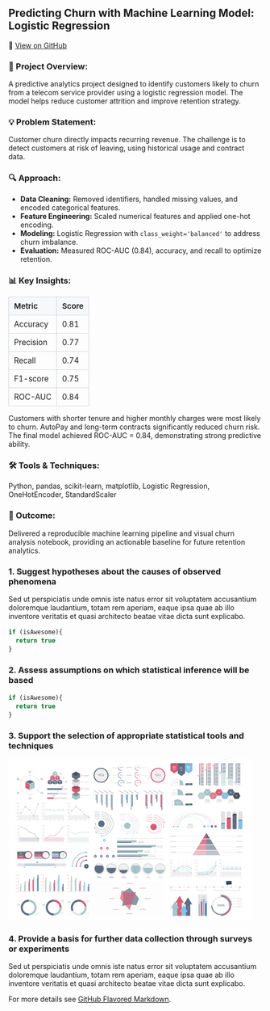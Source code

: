 ## Predicting Churn with Machine Learning Model: Logistic Regression 
📓 [View on GitHub](https://github.com/cdsouza2701/cdsouza2701/blob/main/Predicting_Churn_with_Machine_Learning_Model_Logistic_Regression.ipynb)


### 🧩 Project Overview: 
A predictive analytics project designed to identify customers likely to churn from a telecom service provider using a logistic regression model. The model helps reduce customer attrition and improve retention strategy.

### 💡 Problem Statement: 
Customer churn directly impacts recurring revenue. The challenge is to detect customers at risk of leaving, using historical usage and contract data.

### 🔍 Approach: 
- **Data Cleaning:** Removed identifiers, handled missing values, and encoded categorical features.  
- **Feature Engineering:** Scaled numerical features and applied one-hot encoding.  
- **Modeling:** Logistic Regression with `class_weight='balanced'` to address churn imbalance.  
- **Evaluation:** Measured ROC-AUC (0.84), accuracy, and recall to optimize retention.  

### 📊 Key Insights:

<!-- <table style="width:55%; text-align:left; border-collapse:collapse;">
  <tr><th>Metric</th><th>Score</th></tr>
  <tr><td>Accuracy</td><td>0.81</td></tr>
  <tr><td>Precision</td><td>0.77</td></tr>
  <tr><td>Recall</td><td>0.74</td></tr>
  <tr><td>F1-score</td><td>0.75</td></tr>
  <tr><td>ROC-AUC</td><td>0.84</td></tr>
</table> -->

<!-- <table style="width:55%; text-align:left; border-collapse:collapse;">
  <tr>
    <th style="border-bottom:1px solid #ccc; padding:6px 8px;">Metric</th>
    <th style="border-bottom:1px solid #ccc; padding:6px 8px;">Score</th>
  </tr>
  <tr>
    <td style="border-bottom:1px solid #eee; padding:6px 8px;">Accuracy</td>
    <td style="border-bottom:1px solid #eee; padding:6px 8px; font-weight:bold;">0.81</td>
  </tr>
  <tr>
    <td style="border-bottom:1px solid #eee; padding:6px 8px;">Precision</td>
    <td style="border-bottom:1px solid #eee; padding:6px 8px; font-weight:bold;">0.77</td>
  </tr>
  <tr>
    <td style="border-bottom:1px solid #eee; padding:6px 8px;">Recall</td>
    <td style="border-bottom:1px solid #eee; padding:6px 8px; font-weight:bold;">0.74</td>
  </tr>
  <tr>
    <td style="border-bottom:1px solid #eee; padding:6px 8px;">F1-score</td>
    <td style="border-bottom:1px solid #eee; padding:6px 8px; font-weight:bold;">0.75</td>
  </tr>
  <tr>
    <td style="padding:6px 8px;">ROC-AUC</td>
    <td style="padding:6px 8px; font-weight:bold;">0.84</td>
  </tr>
</table> -->

<table style="border-collapse:collapse; width:260px; font-size:0.95rem;">
  <tr>
    <th style="border:1px solid #d0d7de; background-color:#f6f8fa; text-align:left; padding:8px 10px; font-weight:600;">
      Metric
    </th>
    <th style="border:1px solid #d0d7de; background-color:#f6f8fa; text-align:left; padding:8px 10px; font-weight:600;">
      Score
    </th>
  </tr>
  <tr>
    <td style="border:1px solid #d0d7de; padding:8px 10px;">Accuracy</td>
    <td style="border:1px solid #d0d7de; padding:8px 10px;">0.81</td>
  </tr>
  <tr>
    <td style="border:1px solid #d0d7de; padding:8px 10px;">Precision</td>
    <td style="border:1px solid #d0d7de; padding:8px 10px;">0.77</td>
  </tr>
  <tr>
    <td style="border:1px solid #d0d7de; padding:8px 10px;">Recall</td>
    <td style="border:1px solid #d0d7de; padding:8px 10px;">0.74</td>
  </tr>
  <tr>
    <td style="border:1px solid #d0d7de; padding:8px 10px;">F1-score</td>
    <td style="border:1px solid #d0d7de; padding:8px 10px;">0.75</td>
  </tr>
  <tr>
    <td style="border:1px solid #d0d7de; padding:8px 10px;">ROC-AUC</td>
    <td style="border:1px solid #d0d7de; padding:8px 10px;">0.84</td>
  </tr>
</table>

Customers with shorter tenure and higher monthly charges were most likely to churn.
AutoPay and long-term contracts significantly reduced churn risk.
The final model achieved ROC-AUC = 0.84, demonstrating strong predictive ability.

### 🛠️ Tools & Techniques:
Python, pandas, scikit-learn, matplotlib, Logistic Regression, OneHotEncoder, StandardScaler

### 🚀 Outcome:
Delivered a reproducible machine learning pipeline and visual churn analysis notebook, providing an actionable baseline for future retention analytics.


### 1. Suggest hypotheses about the causes of observed phenomena

Sed ut perspiciatis unde omnis iste natus error sit voluptatem accusantium doloremque laudantium, totam rem aperiam, eaque ipsa quae ab illo inventore veritatis et quasi architecto beatae vitae dicta sunt explicabo. 

```javascript
if (isAwesome){
  return true
}
```

### 2. Assess assumptions on which statistical inference will be based

```javascript
if (isAwesome){
  return true
}
```

### 3. Support the selection of appropriate statistical tools and techniques

<img src="images/dummy_thumbnail.jpg?raw=true"/>

### 4. Provide a basis for further data collection through surveys or experiments

Sed ut perspiciatis unde omnis iste natus error sit voluptatem accusantium doloremque laudantium, totam rem aperiam, eaque ipsa quae ab illo inventore veritatis et quasi architecto beatae vitae dicta sunt explicabo. 

For more details see [GitHub Flavored Markdown](https://guides.github.com/features/mastering-markdown/).
